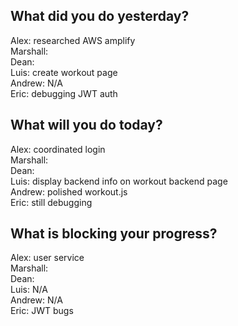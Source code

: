 ## What did you do yesterday?
Alex: researched AWS amplify<br>
Marshall: <br>
Dean: <br>
Luis: create workout page<br>
Andrew: N/A<br>
Eric: debugging JWT auth<br>
## What will you do today?
Alex: coordinated login<br>
Marshall: <br>
Dean: <br>
Luis: display backend info on workout backend page<br>
Andrew: polished workout.js<br>
Eric: still debugging<br>
## What is blocking your progress?
Alex: user service<br>
Marshall: <br>
Dean: <br>
Luis: N/A<br>
Andrew: N/A<br>
Eric: JWT bugs<br>